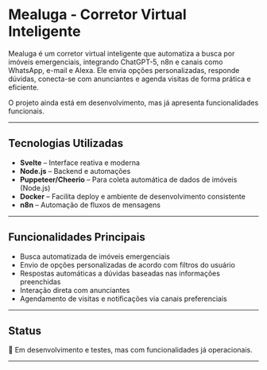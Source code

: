 # Mealuga - Corretor Virtual Inteligente

Mealuga é um corretor virtual inteligente que automatiza a busca por imóveis emergenciais, integrando ChatGPT-5, n8n e canais como WhatsApp, e-mail e Alexa. Ele envia opções personalizadas, responde dúvidas, conecta-se com anunciantes e agenda visitas de forma prática e eficiente.

O projeto ainda está em desenvolvimento, mas já apresenta funcionalidades funcionais.

---

## Tecnologias Utilizadas

- **Svelte** – Interface reativa e moderna
- **Node.js** – Backend e automações
- **Puppeteer/Cheerio** – Para coleta automática de dados de imóveis (Node.js)
- **Docker** – Facilita deploy e ambiente de desenvolvimento consistente
- **n8n** – Automação de fluxos de mensagens

---

## Funcionalidades Principais

- Busca automatizada de imóveis emergenciais
- Envio de opções personalizadas de acordo com filtros do usuário
- Respostas automáticas a dúvidas baseadas nas informações preenchidas
- Interação direta com anunciantes
- Agendamento de visitas e notificações via canais preferenciais

---

## Status

🚧 Em desenvolvimento e testes, mas com funcionalidades já operacionais.

---
